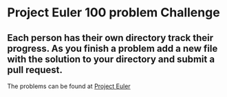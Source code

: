 # Project Euler 100 problem Challenge


## Each person has their own directory track their progress. As you finish a problem add a new file with the solution to your directory and submit a pull request.

The problems can be found at [Project Euler](https://projecteuler.net/archives)
